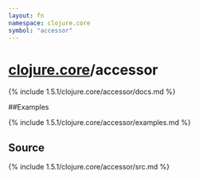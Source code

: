 ```yaml
---
layout: fn
namespace: clojure.core
symbol: "accessor"
---
```


# [clojure.core](../)/accessor

{% include 1.5.1/clojure.core/accessor/docs.md %}

##Examples

{% include 1.5.1/clojure.core/accessor/examples.md %}
## Source
{% include 1.5.1/clojure.core/accessor/src.md %}


